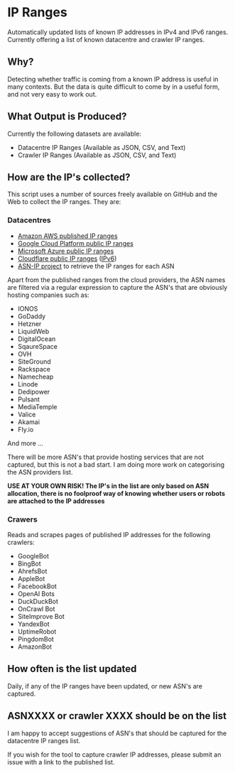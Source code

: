 # IP Ranges
Automatically updated lists of known IP addresses in IPv4 and IPv6 ranges. Currently offering a list of known datacentre and crawler IP ranges.

## Why?
Detecting whether traffic is coming from a known IP address is useful in many contexts. But the data is quite difficult to come by in a useful form, and not very easy to work out.

## What Output is Produced?
Currently the following datasets are available:

- Datacentre IP Ranges (Available as JSON, CSV, and Text)
- Crawler IP Ranges (Available as JSON, CSV, and Text)

## How are the IP's collected?
This script uses a number of sources freely available on GitHub and the Web to collect the IP ranges. They are:

### Datacentres
- [Amazon AWS published IP ranges](https://ip-ranges.amazonaws.com/ip-ranges.json)
- [Google Cloud Platform public IP ranges](https://www.gstatic.com/ipranges/cloud.json)
- [Microsoft Azure public IP ranges](https://www.microsoft.com/en-my/download/details.aspx?id=56519)
- [Cloudflare public IP ranges](https://www.cloudflare.com/ips-v4/) ([IPv6](https://www.cloudflare.com/ips-v6/))
- [ASN-IP project](https://github.com/ipverse/asn-ip) to retrieve the IP ranges for each ASN

Apart from the published ranges from the cloud providers, the ASN names are filtered via a regular expression to capture the ASN's that are obviously hosting companies such as:

- IONOS
- GoDaddy
- Hetzner
- LiquidWeb
- DigitalOcean
- SqaureSpace
- OVH
- SiteGround
- Rackspace
- Namecheap
- Linode
- Dedipower
- Pulsant
- MediaTemple
- Valice
- Akamai
- Fly.io

And more ...

There will be more ASN's that provide hosting services that are not captured, but this is not a bad start. I am doing more work on categorising the ASN providers list.


**USE AT YOUR OWN RISK! The IP's in the list are only based on ASN allocation, there is no foolproof way of knowing whether users or robots are attached to the IP addresses**

### Crawers
Reads and scrapes pages of published IP addresses for the following crawlers:

- GoogleBot
- BingBot
- AhrefsBot
- AppleBot
- FacebookBot
- OpenAI Bots
- DuckDuckBot
- OnCrawl Bot
- SiteImprove Bot
- YandexBot
- UptimeRobot
- PingdomBot
- AmazonBot

## How often is the list updated
Daily, if any of the IP ranges have been updated, or new ASN's are captured.

## ASNXXXX or crawler XXXX should be on the list
I am happy to accept suggestions of ASN's that should be captured for the datacentre IP ranges list.

If you wish for the tool to capture crawler IP addresses, please submit an issue with a link to the published list.